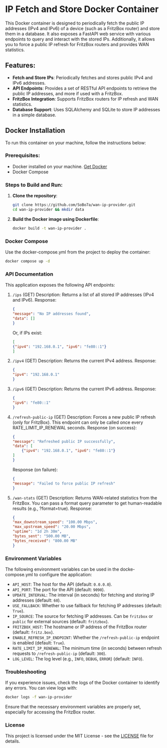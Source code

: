 # IP Fetch and Store Docker Container

This Docker container is designed to periodically fetch the public IP addresses (IPv4 and IPv6) of a device (such as a FritzBox router) and store them in a database. It also exposes a FastAPI web service with various endpoints to query and interact with the stored IPs. Additionally, it allows you to force a public IP refresh for FritzBox routers and provides WAN statistics.

## Features:
- **Fetch and Store IPs**: Periodically fetches and stores public IPv4 and IPv6 addresses.
- **API Endpoints**: Provides a set of RESTful API endpoints to retrieve the public IP addresses, and more if used with a FritzBox.
- **FritzBox Integration**: Supports FritzBox routers for IP refresh and WAN statistics.
- **Database Support**: Uses SQLAlchemy and SQLite to store IP addresses in a simple database.

## Docker Installation

To run this container on your machine, follow the instructions below:

### Prerequisites:
- Docker installed on your machine. [Get Docker](https://docs.docker.com/get-docker/)
- Docker Compose

### Steps to Build and Run:

1. **Clone the repository**:

    ```bash
    git clone https://github.com/SoBo7a/wan-ip-provider.git
    cd wan-ip-provider && mkdir data
    ```

2. **Build the Docker image using Dockerfile**:

    ```bash
    docker build -t wan-ip-provider .
    ```

### Docker Compose

Use the docker-compose.yml from the project to deploy the container:
```bash
docker compose up -d
```

### API Documentation
This application exposes the following API endpoints:

1. `/ips` (GET)
    Description: Returns a list of all stored IP addresses (IPv4 and IPv6).
    Response:
    ```json
    {
    "message": "No IP addresses found",
    "data": []
    }
    ```

    Or, if IPs exist:
    ```json
    [
    {"ipv4": "192.168.0.1", "ipv6": "fe80::1"}
    ]
    ```

2. `/ipv4` (GET)
    Description: Returns the current IPv4 address.
    Response:
    ```json
    {
    "ipv4": "192.168.0.1"
    }
    ```

3. `/ipv6` (GET)
    Description: Returns the current IPv6 address.
    Response:
    ```json
    {
    "ipv6": "fe80::1"
    }
    ```

4. `/refresh-public-ip` (GET)
    Description: Forces a new public IP refresh (only for FritzBox). This endpoint can only be called once every RATE_LIMIT_IP_RENEWAL seconds.
    Response (on success):
    ```json
    {
    "message": "Refreshed public IP successfully",
    "data": [
        {"ipv4": "192.168.0.1", "ipv6": "fe80::1"}
    ]
    }
    ```

    Response (on failure):
    ```json
    {
    "message": "Failed to force public IP refresh"
    }
    ```

5. `/wan-stats` (GET)
    Description: Returns WAN-related statistics from the FritzBox. You can pass a format query parameter to get human-readable results (e.g., ?format=true).
    Response:
    ```json
    {
    "max_downstream_speed": "100.00 Mbps",
    "max_upstream_speed": "20.00 Mbps",
    "uptime": "1d 2h 30m",
    "bytes_sent": "500.00 MB",
    "bytes_received": "800.00 MB"
    }
    ```

### Environment Variables

The following environment variables can be used in the docke-compose.yml to configure the application:

- `API_HOST`: The host for the API (default: `0.0.0.0`).
- `API_PORT`: The port for the API (default: `9090`).
- `UPDATE_INTERVAL`: The interval (in seconds) for fetching and storing IP addresses (default: `60`).
- `USE_FALLBACK`: Whether to use fallback for fetching IP addresses (default: `True`).
- `IP_SOURCE`: The source for fetching IP addresses. Can be `fritzbox` or `public` for external sources (default: `fritzbox`).
- `FRITZBOX_HOST`: The hostname or IP address of the FritzBox router (default: `fritz.box`).
- `ENABLE_REFRESH_IP_ENDPOINT`: Whether the `/refresh-public-ip` endpoint is enabled (default: `True`).
- `RATE_LIMIT_IP_RENEWAL`: The minimum time (in seconds) between refresh requests to `/refresh-public-ip` (default: `300`).
- `LOG_LEVEL`: The log level (e.g., `INFO`, `DEBUG`, `ERROR`) (default: `INFO`).

### Troubleshooting
If you experience issues, check the logs of the Docker container to identify any errors. You can view logs with:
```bash
docker logs -f wan-ip-provider
```

Ensure that the necessary environment variables are properly set, especially for accessing the FritzBox router.

### License
This project is licensed under the MIT License - see the [LICENSE](LICENSE.txt) file for details.
